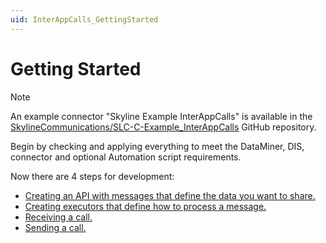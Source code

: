 ```yaml
---
uid: InterAppCalls_GettingStarted
---
```


# Getting Started

> [!NOTE]
> An example connector "Skyline Example InterAppCalls" is available in the [SkylineCommunications/SLC-C-Example_InterAppCalls](https://github.com/SkylineCommunications/SLC-C-Example_InterAppCalls) GitHub repository.

Begin by checking and applying everything to meet the DataMiner, DIS, connector and optional Automation script requirements.

Now there are 4 steps for development:

- [Creating an API with messages that define the data you want to share.](xref:InterAppCalls_GettingStarted_CreatingApi)
- [Creating executors that define how to process a message.](xref:InterAppCalls_GettingStarted_CreatingExecutor)
- [Receiving a call.](xref:InterAppCalls_GettingStarted_ReceivingCall)
- [Sending a call.](xref:InterAppCalls_GettingStarted_SendingCall)
